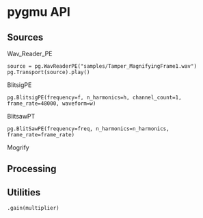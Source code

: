 # pygmu API 

## Sources

Wav_Reader_PE

    source = pg.WavReaderPE("samples/Tamper_MagnifyingFrame1.wav")
    pg.Transport(source).play()

BlitsigPE   

    pg.BlitsigPE(frequency=f, n_harmonics=h, channel_count=1, frame_rate=48000, waveform=w)

BlitsawPT

    pg.BlitSawPE(frequency=freq, n_harmonics=n_harmonics, frame_rate=frame_rate)

Mogrify

## Processing

## Utilities

    .gain(multiplier)

    